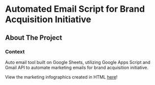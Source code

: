 # Automated Email Script for Brand Acquisition Initiative

## About The Project

### Context
Auto email tool built on Google Sheets, utilizing Google Apps Script and Gmail API to automate marketing emails for brand acquisition initiative.

View the marketing infographics created in HTML [here](https://mattlim96.github.io/brand-acquisition-auto-email)!

